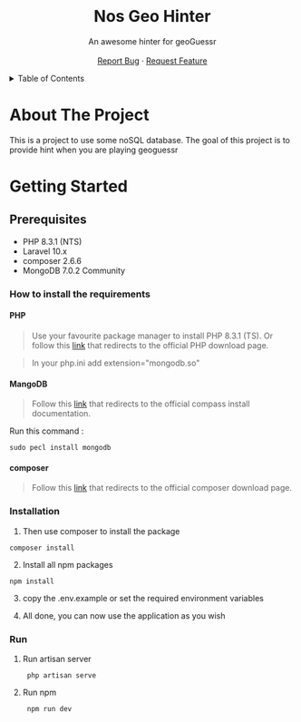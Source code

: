<br />
<div align="center">

  <h1 align="center">Nos Geo Hinter</h1>

  <p align="center">
    An awesome hinter for geoGuessr
    <br />
    <br />
    <a href="https://github.com/CPNV-ES/nos-geo-hinter/issues/new?assignees=&labels=bug&projects=&template=bug_report.md&title=%5BBUG%5D">Report Bug</a>
    ·
    <a href="https://github.com/CPNV-ES/nos-geo-hinter/issues/new?assignees=&labels=enhancement&projects=&template=feature_request.md&title=">Request Feature</a>
  </p>
</div>

<details>
  <summary>Table of Contents</summary>
  <ol>
    <li>
      <a href="#about-the-project">About The Project</a>
    </li>
    <li>
      <a href="#getting-started">Getting Started</a>
      <ul>
        <li><a href="#prerequisites">Prerequisites</a></li>
        <li><a href="#installation">Installation</a></li>
      </ul>
    </li>
  </ol>
</details>

# About The Project

This is a project to use some noSQL database. The goal of this project is to provide hint when you are playing geoguessr

# Getting Started

## Prerequisites

* PHP 8.3.1 (NTS)
* Laravel 10.x
* composer 2.6.6
* MongoDB 7.0.2 Community

### How to install the requirements

#### PHP

> Use your favourite package manager to install PHP 8.3.1 (TS). Or follow this [link](https://www.php.net/manual/install.php) that redirects to the official PHP download page.

> In your php.ini add extension="mongodb.so"

#### MangoDB

> Follow this [link]([https://xdebug.org/docs/install](https://www.mongodb.com/try/download/compass)) that redirects to the official compass install documentation.

Run this command :
```shell
sudo pecl install mongodb
``` 

#### composer

> Follow this [link](https://getcomposer.org/download/) that redirects to the official composer download page.

<!-- The following installation procedure is not valid.  -->
### Installation

1. Then use composer to install the package

```shell
composer install 
```
2. Install all npm packages

```shell
npm install
```

3. copy the .env.example or set the required environment variables

4. All done, you can now use the application as you wish

### Run

1. Run artisan server
   ```shell
    php artisan serve
   ```
2. Run npm
   ```shell
    npm run dev
   ```
